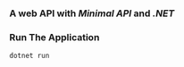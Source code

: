 ### A web API with **_Minimal API_** and **_.NET_**

### Run The Application

```bash
dotnet run
```
